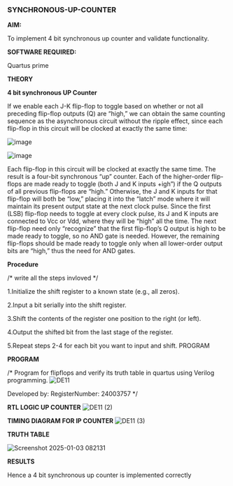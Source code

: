 ### SYNCHRONOUS-UP-COUNTER

**AIM:**

To implement 4 bit synchronous up counter and validate functionality.

**SOFTWARE REQUIRED:**

Quartus prime

**THEORY**

**4 bit synchronous UP Counter**

If we enable each J-K flip-flop to toggle based on whether or not all preceding flip-flop outputs (Q) are “high,” we can obtain the same counting sequence as the asynchronous circuit without the ripple effect, since each flip-flop in this circuit will be clocked at exactly the same time:

![image](https://github.com/naavaneetha/SYNCHRONOUS-UP-COUNTER/assets/154305477/d5db3fa0-e413-404c-b80e-b2f39d82e7e8)


![image](https://github.com/naavaneetha/SYNCHRONOUS-UP-COUNTER/assets/154305477/52cb61eb-d04b-442d-810c-31185a68410b)

Each flip-flop in this circuit will be clocked at exactly the same time.
The result is a four-bit synchronous “up” counter. Each of the higher-order flip-flops are made ready to toggle (both J and K inputs 
+igh”) if the Q outputs of all previous flip-flops are “high.”
Otherwise, the J and K inputs for that flip-flop will both be “low,” placing it into the “latch” mode where it will maintain its present output state at the next clock pulse.
Since the first (LSB) flip-flop needs to toggle at every clock pulse, its J and K inputs are connected to Vcc or Vdd, where they will be “high” all the time.
The next flip-flop need only “recognize” that the first flip-flop’s Q output is high to be made ready to toggle, so no AND gate is needed.
However, the remaining flip-flops should be made ready to toggle only when all lower-order output bits are “high,” thus the need for AND gates.

**Procedure**

/* write all the steps invloved */

1.Initialize the shift register to a known state (e.g., all zeros).

2.Input a bit serially into the shift register.

3.Shift the contents of the register one position to the right (or left).

4.Output the shifted bit from the last stage of the register.

5.Repeat steps 2-4 for each bit you want to input and shift. PROGRAM


**PROGRAM**

/* Program for flipflops and verify its truth table in quartus using Verilog programming. 
![DE11](https://github.com/user-attachments/assets/38c15de3-a454-44bc-8b09-88acb594253a)

Developed by: RegisterNumber: 24003757
*/

**RTL LOGIC UP COUNTER**
![DE11 (2)](https://github.com/user-attachments/assets/04a74da4-0585-4565-b38d-e9c513615ffb)

**TIMING DIAGRAM FOR IP COUNTER**
![DE11 (3)](https://github.com/user-attachments/assets/e53349ce-d955-4a71-954a-2829ad80bf7e)

**TRUTH TABLE**

![Screenshot 2025-01-03 082131](https://github.com/user-attachments/assets/2dcd793f-c4c3-4930-a7e0-222d2f52b497)


**RESULTS**


 Hence a 4 bit synchronous up counter is implemented correctly
 
